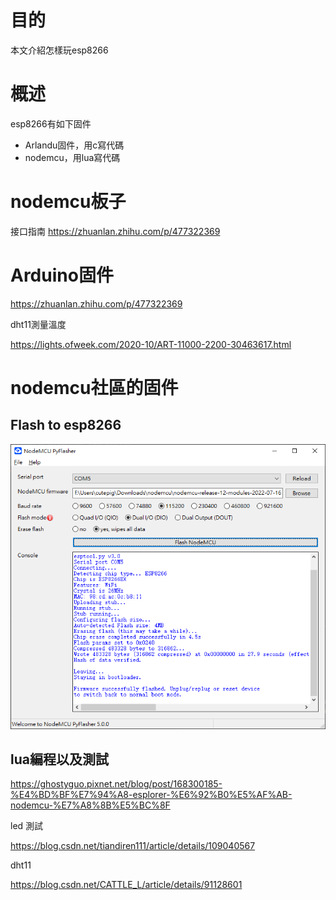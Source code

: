 # 目的

本文介紹怎樣玩esp8266

# 概述

esp8266有如下固件

* Arlandu固件，用c寫代碼
* nodemcu，用lua寫代碼

# **nodemcu板子**

接口指南 https://zhuanlan.zhihu.com/p/477322369


# **Arduino固件**

https://zhuanlan.zhihu.com/p/477322369

dht11測量溫度

https://lights.ofweek.com/2020-10/ART-11000-2200-30463617.html

# nodemcu社區的固件

## Flash to esp8266

![1657986662160](image/2022-07-16-esp8266/1657986662160.png)

## lua編程以及測試

https://ghostyguo.pixnet.net/blog/post/168300185-%E4%BD%BF%E7%94%A8-esplorer-%E6%92%B0%E5%AF%AB-nodemcu-%E7%A8%8B%E5%BC%8F

led 測試

https://blog.csdn.net/tiandiren111/article/details/109040567

dht11

https://blog.csdn.net/CATTLE_L/article/details/91128601
